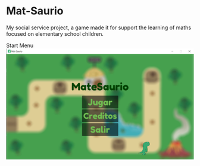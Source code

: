 # Mat-Saurio
My social service project, a game made it for support the learning of maths focused on elementary school children.


Start Menu
![Start menu](Previews/1.png)
